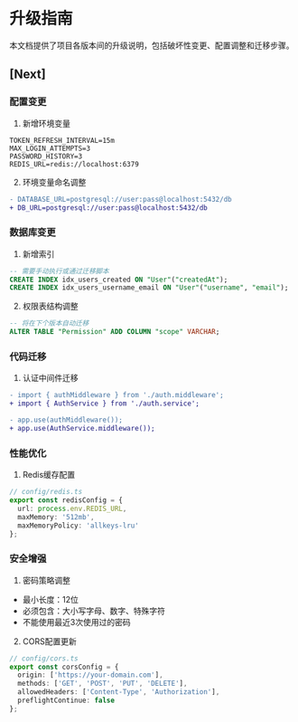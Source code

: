# 升级指南

本文档提供了项目各版本间的升级说明，包括破坏性变更、配置调整和迁移步骤。

## [Next]

### 配置变更
1. 新增环境变量
```env
TOKEN_REFRESH_INTERVAL=15m
MAX_LOGIN_ATTEMPTS=3
PASSWORD_HISTORY=3
REDIS_URL=redis://localhost:6379
```

2. 环境变量命名调整
```diff
- DATABASE_URL=postgresql://user:pass@localhost:5432/db
+ DB_URL=postgresql://user:pass@localhost:5432/db
```

### 数据库变更
1. 新增索引
```sql
-- 需要手动执行或通过迁移脚本
CREATE INDEX idx_users_created ON "User"("createdAt");
CREATE INDEX idx_users_username_email ON "User"("username", "email");
```

2. 权限表结构调整
```sql
-- 将在下个版本自动迁移
ALTER TABLE "Permission" ADD COLUMN "scope" VARCHAR;
```

### 代码迁移
1. 认证中间件迁移
```diff
- import { authMiddleware } from './auth.middleware';
+ import { AuthService } from './auth.service';

- app.use(authMiddleware());
+ app.use(AuthService.middleware());
```

### 性能优化
1. Redis缓存配置
```typescript
// config/redis.ts
export const redisConfig = {
  url: process.env.REDIS_URL,
  maxMemory: '512mb',
  maxMemoryPolicy: 'allkeys-lru'
};
```

### 安全增强
1. 密码策略调整
- 最小长度：12位
- 必须包含：大小写字母、数字、特殊字符
- 不能使用最近3次使用过的密码

2. CORS配置更新
```typescript
// config/cors.ts
export const corsConfig = {
  origin: ['https://your-domain.com'],
  methods: ['GET', 'POST', 'PUT', 'DELETE'],
  allowedHeaders: ['Content-Type', 'Authorization'],
  preflightContinue: false
};
``` 